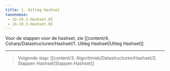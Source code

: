 ```yaml
---
title: 1. Uitleg Hashset
taxonomie:
 - ib-19.2.Hashset.OI
 - ib-19.3.Hashset.OI
---
```


Voor de stappen voor de hashset, zie [[content/4. Csharp/Datastructuren/Hashset/1. Uitleg Hashset|Uitleg Hashset]]

---

> Volgende stap: [[content/3. Algoritmiek/Datastructuren/Hashset/2. Stappen Hashset|Stappen Hashset]]